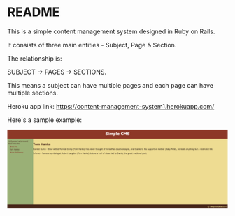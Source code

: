 # README

This is a simple content management system designed in Ruby on Rails.

It consists of three main entities - Subject, Page & Section.

The relationship is:

SUBJECT -> PAGES -> SECTIONS.

This means a subject can have multiple pages and each page can have multiple sections.

Heroku app link: https://content-management-system1.herokuapp.com/

Here's a sample example:

![sample](https://github.com/DeeptiShukla/content_management_system/blob/master/Sample_example.png)
